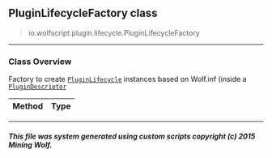 ## PluginLifecycleFactory __class__

>io.wolfscript.plugin.lifecycle.PluginLifecycleFactory

---

### Class Overview

Factory to create [`PluginLifecycle`](../PluginLifecycle.md) instances based on Wolf.inf (inside a [`PluginDescriptor`](../PluginDescriptor.md)

Method | Type   
--- | :--- 



---



##### This file was system generated using custom scripts copyright (c) 2015 Mining Wolf.
	

